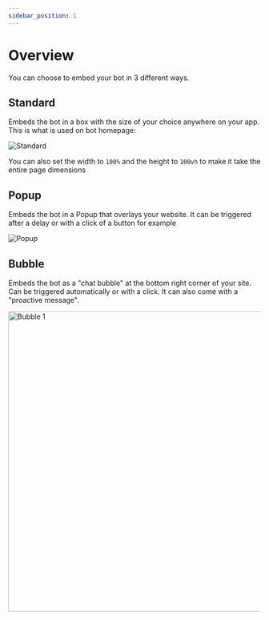 ```yaml
---
sidebar_position: 1
---
```


# Overview

You can choose to embed your bot in 3 different ways.

## Standard

Embeds the bot in a box with the size of your choice anywhere on your app. This is what is used on bot homepage:

<img src="/img/embeddings/standard.png" alt="Standard"/>

You can also set the width to `100%` and the height to `100vh` to make it take the entire page dimensions

## Popup

Embeds the bot in a Popup that overlays your website. It can be triggered after a delay or with a click of a button for example

<img src="/img/embeddings/popup.png" alt="Popup"/>

## Bubble

Embeds the bot as a "chat bubble" at the bottom right corner of your site. Can be triggered automatically or with a click. It can also come with a "proactive message".

<img src="/img/embeddings/bubble1.png" alt="Bubble 1" width="600px"/>
